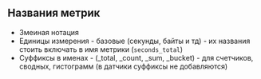 ## Названия метрик

- Змеиная нотация
- Единицы измерения - базовые (секунды, байты и тд) - их названия стоить включать в имя метрики (`seconds_total`)
- Суффиксы в именах - (_total, _count, _sum, _bucket) - для счетчиков, сводных, гистограмм (в датчики суффиксы не добавляются)

